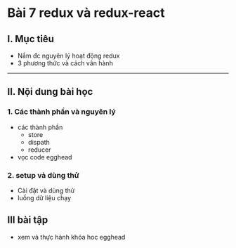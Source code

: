 # Bài 7 redux và redux-react

## I. Mục tiêu
 *  Nắm đc nguyên lý hoạt động redux
 *  3 phương thức và cách vân hành
------
## II. Nội dung bài học 
### 1. Các thành phần và nguyên lý
- các thành phần
    - store
    - dispath
    - reducer
- vọc code egghead

### 2. setup và dùng thử
- Cài đặt và dùng thử
- luồng dữ liệu chạy

## III bài tập 
- xem và thực hành khóa hoc egghead
